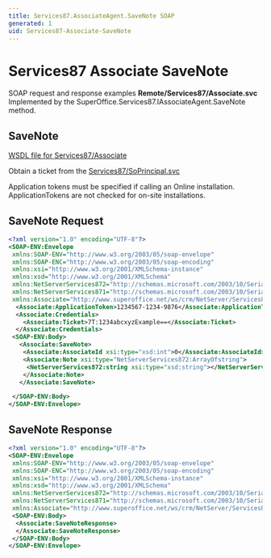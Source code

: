 ```yaml
---
title: Services87.AssociateAgent.SaveNote SOAP
generated: 1
uid: Services87-Associate-SaveNote
---
```


# Services87 Associate SaveNote

SOAP request and response examples **Remote/Services87/Associate.svc**
Implemented by the <see cref="M:SuperOffice.Services87.IAssociateAgent.SaveNote">SuperOffice.Services87.IAssociateAgent.SaveNote</see> method.

## SaveNote

[WSDL file for Services87/Associate](../Services87-Associate.md)

Obtain a ticket from the [Services87/SoPrincipal.svc](../SoPrincipal/index.md)

Application tokens must be specified if calling an Online installation. ApplicationTokens are not checked for on-site installations.

## SaveNote Request

```xml
<?xml version="1.0" encoding="UTF-8"?>
<SOAP-ENV:Envelope
 xmlns:SOAP-ENV="http://www.w3.org/2003/05/soap-envelope"
 xmlns:SOAP-ENC="http://www.w3.org/2003/05/soap-encoding"
 xmlns:xsi="http://www.w3.org/2001/XMLSchema-instance"
 xmlns:xsd="http://www.w3.org/2001/XMLSchema"
 xmlns:NetServerServices872="http://schemas.microsoft.com/2003/10/Serialization/Arrays"
 xmlns:NetServerServices871="http://schemas.microsoft.com/2003/10/Serialization/"
 xmlns:Associate="http://www.superoffice.net/ws/crm/NetServer/Services87">
  <Associate:ApplicationToken>1234567-1234-9876</Associate:ApplicationToken>
  <Associate:Credentials>
    <Associate:Ticket>7T:1234abcxyzExample==</Associate:Ticket>
  </Associate:Credentials>
 <SOAP-ENV:Body>
   <Associate:SaveNote>
    <Associate:AssociateId xsi:type="xsd:int">0</Associate:AssociateId>
    <Associate:Note xsi:type="NetServerServices872:ArrayOfstring">
     <NetServerServices872:string xsi:type="xsd:string"></NetServerServices872:string>
    </Associate:Note>
   </Associate:SaveNote>

 </SOAP-ENV:Body>
</SOAP-ENV:Envelope>

```

## SaveNote Response

```xml
<?xml version="1.0" encoding="UTF-8"?>
<SOAP-ENV:Envelope
 xmlns:SOAP-ENV="http://www.w3.org/2003/05/soap-envelope"
 xmlns:SOAP-ENC="http://www.w3.org/2003/05/soap-encoding"
 xmlns:xsi="http://www.w3.org/2001/XMLSchema-instance"
 xmlns:xsd="http://www.w3.org/2001/XMLSchema"
 xmlns:NetServerServices872="http://schemas.microsoft.com/2003/10/Serialization/Arrays"
 xmlns:NetServerServices871="http://schemas.microsoft.com/2003/10/Serialization/"
 xmlns:Associate="http://www.superoffice.net/ws/crm/NetServer/Services87">
 <SOAP-ENV:Body>
  <Associate:SaveNoteResponse>
  </Associate:SaveNoteResponse>
 </SOAP-ENV:Body>
</SOAP-ENV:Envelope>

```
